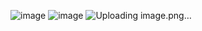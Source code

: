 ![image](https://github.com/user-attachments/assets/61398516-812e-4b96-9bf8-4431219914f3)
![image](https://github.com/user-attachments/assets/d21a943a-5a04-4b8f-87f6-1a0effa41eea)
![Uploading image.png…]()
